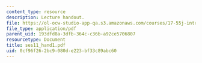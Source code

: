 ```yaml
---
content_type: resource
description: Lecture handout.
file: https://ol-ocw-studio-app-qa.s3.amazonaws.com/courses/17-55j-introduction-to-latin-american-studies-fall-2006/0cf96f262bc9080de223bf33c89abc60_ses11_hand1.pdf
file_type: application/pdf
parent_uid: 193dfd8a-3dfb-364c-c36b-a92ce5706807
resourcetype: Document
title: ses11_hand1.pdf
uid: 0cf96f26-2bc9-080d-e223-bf33c89abc60
---
```

